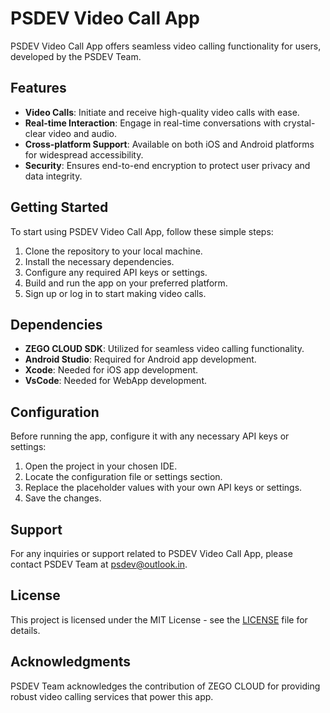 # PSDEV Video Call App

PSDEV Video Call App offers seamless video calling functionality for users, developed by the PSDEV Team.

## Features

- **Video Calls**: Initiate and receive high-quality video calls with ease.
- **Real-time Interaction**: Engage in real-time conversations with crystal-clear video and audio.
- **Cross-platform Support**: Available on both iOS and Android platforms for widespread accessibility.
- **Security**: Ensures end-to-end encryption to protect user privacy and data integrity.

## Getting Started

To start using PSDEV Video Call App, follow these simple steps:

1. Clone the repository to your local machine.
2. Install the necessary dependencies.
3. Configure any required API keys or settings.
4. Build and run the app on your preferred platform.
5. Sign up or log in to start making video calls.

## Dependencies

- **ZEGO CLOUD SDK**: Utilized for seamless video calling functionality.
- **Android Studio**: Required for Android app development.
- **Xcode**: Needed for iOS app development.
- **VsCode**: Needed for WebApp development.

## Configuration

Before running the app, configure it with any necessary API keys or settings:

1. Open the project in your chosen IDE.
2. Locate the configuration file or settings section.
3. Replace the placeholder values with your own API keys or settings.
4. Save the changes.

## Support

For any inquiries or support related to PSDEV Video Call App, please contact PSDEV Team at [psdev@outlook.in](mailto:psdev@outlook.in).

## License

This project is licensed under the MIT License - see the [LICENSE](LICENSE) file for details.

## Acknowledgments

PSDEV Team acknowledges the contribution of ZEGO CLOUD for providing robust video calling services that power this app. 
